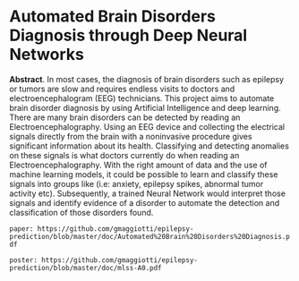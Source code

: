 # Automated Brain Disorders Diagnosis through Deep Neural Networks

**Abstract**.  In most cases, the diagnosis of brain disorders such as epilepsy or tumors are slow and requires endless visits to doctors and electroencephalogram (EEG) technicians. This project aims to automate brain disorder diagnosis by using Artificial Intelligence and deep learning. There are many brain disorders  can be detected by reading an Electroencephalography. Using an EEG device and collecting the electrical signals directly from the brain with a noninvasive procedure gives significant information about its health. Classifying and detecting anomalies on these signals is what doctors currently do when reading an Electroencephalography. With the right amount of data and the use of machine learning models, it could be possible to learn and classify these signals into groups like (i.e: anxiety, epilepsy spikes, abnormal tumor activity etc). Subsequently, a trained Neural Network would interpret those signals and identify evidence of a disorder to automate the detection and classification of those disorders found. 

`paper: https://github.com/gmaggiotti/epilepsy-prediction/blob/master/doc/Automated%20Brain%20Disorders%20Diagnosis.pdf`

`poster: https://github.com/gmaggiotti/epilepsy-prediction/blob/master/doc/mlss-A0.pdf`

